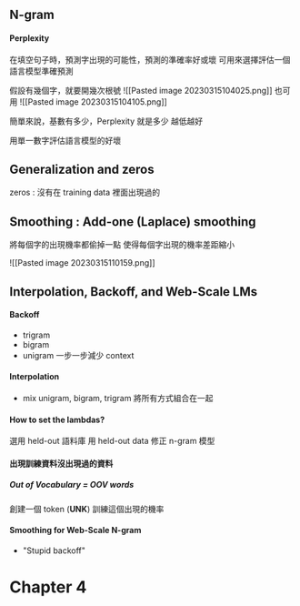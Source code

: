 ## N-gram
#### Perplexity
在填空句子時，預測字出現的可能性，預測的準確率好或壞
可用來選擇評估一個語言模型準確預測

假設有幾個字，就要開幾次根號
![[Pasted image 20230315104025.png]]
也可用
![[Pasted image 20230315104105.png]]

簡單來說，基數有多少，Perplexity 就是多少
越低越好

用單一數字評估語言模型的好壞

## Generalization and zeros
zeros : 沒有在 training data 裡面出現過的

## Smoothing : Add-one (Laplace) smoothing 
將每個字的出現機率都偷掉一點
使得每個字出現的機率差距縮小

![[Pasted image 20230315110159.png]]

## Interpolation, Backoff, and Web-Scale LMs
#### Backoff 
+ trigram
+ bigram
+ unigram
一步一步減少 context

#### Interpolation
+ mix unigram, bigram, trigram
將所有方式組合在一起

#### How to set the lambdas?
選用 held-out 語料庫
用 held-out data 修正 n-gram 模型

#### 出現訓練資料沒出現過的資料
##### Out of Vocabulary = OOV words
創建一個 token (**UNK**)
訓練這個出現的機率

#### Smoothing for Web-Scale N-gram
+ "Stupid backoff"

# Chapter 4
##  


